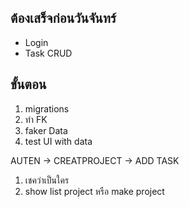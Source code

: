 ## ต้องเสร็จก่อนวันจันทร์
  - Login
  - Task CRUD


## ขั้นตอน
  1. migrations
  2. ทำ FK
  3. faker Data
  4. test UI with data


AUTEN -> CREATPROJECT -> ADD TASK

1. เชคว่าเป็นใคร
2. show list project หรือ  make project
